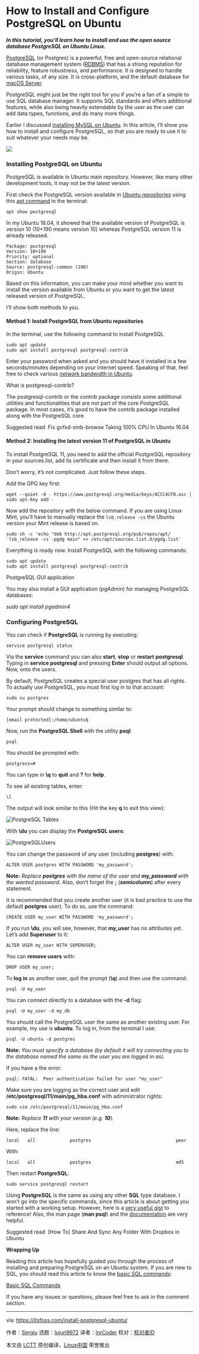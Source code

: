 [#]: collector: (lujun9972)
[#]: translator: (lnrCoder)
[#]: reviewer: ( )
[#]: publisher: ( )
[#]: url: ( )
[#]: subject: (How to Install and Configure PostgreSQL on Ubuntu)
[#]: via: (https://itsfoss.com/install-postgresql-ubuntu/)
[#]: author: (Sergiu https://itsfoss.com/author/sergiu/)

How to Install and Configure PostgreSQL on Ubuntu
======

_**In this tutorial, you’ll learn how to install and use the open source database PostgreSQL on Ubuntu Linux.**_

[PostgreSQL][1] (or Postgres) is a powerful, free and open-source relational database management system ([RDBMS][2]) that has a strong reputation for reliability, feature robustness, and performance. It is designed to handle various tasks, of any size. It is cross-platform, and the default database for [macOS Server][3].

PostgreSQL might just be the right tool for you if you’re a fan of a simple to use SQL database manager. It supports SQL standards and offers additional features, while also being heavily extendable by the user as the user can add data types, functions, and do many more things.

Earlier I discussed [installing MySQL on Ubuntu][4]. In this article, I’ll show you how to install and configure PostgreSQL, so that you are ready to use it to suit whatever your needs may be.

![][5]

### Installing PostgreSQL on Ubuntu

PostgreSQL is available in Ubuntu main repository. However, like many other development tools, it may not be the latest version.

First check the PostgreSQL version available in [Ubuntu repositories][6] using this [apt command][7] in the terminal:

```
apt show postgresql
```

In my Ubuntu 18.04, it showed that the available version of PostgreSQL is version 10 (10+190 means version 10) whereas PostgreSQL version 11 is already released.

```
Package: postgresql
Version: 10+190
Priority: optional
Section: database
Source: postgresql-common (190)
Origin: Ubuntu
```

Based on this information, you can make your mind whether you want to install the version available from Ubuntu or you want to get the latest released version of PostgreSQL.

I’ll show both methods to you.

#### Method 1: Install PostgreSQL from Ubuntu repositories

In the terminal, use the following command to install PostgreSQL

```
sudo apt update
sudo apt install postgresql postgresql-contrib
```

Enter your password when asked and you should have it installed in a few seconds/minutes depending on your internet speed. Speaking of that, feel free to check various [network bandwidth in Ubuntu][8].

What is postgresql-contrib?

The postgresql-contrib or the contrib package consists some additional utilities and functionalities that are not part of the core PostgreSQL package. In most cases, it’s good to have the contrib package installed along with the PostgreSQL core.

[][9]

Suggested read  Fix gvfsd-smb-browse Taking 100% CPU In Ubuntu 16.04

#### Method 2: Installing the latest version 11 of PostgreSQL in Ubuntu

To install PostgreSQL 11, you need to add the official PostgreSQL repository in your sources.list, add its certificate and then install it from there.

Don’t worry, it’s not complicated. Just follow these steps.

Add the GPG key first:

```
wget --quiet -O - https://www.postgresql.org/media/keys/ACCC4CF8.asc | sudo apt-key add -
```

Now add the repository with the below command. If you are using Linux Mint, you’ll have to manually replace the `lsb_release -cs` the Ubuntu version your Mint release is based on.

```
sudo sh -c 'echo "deb http://apt.postgresql.org/pub/repos/apt/ `lsb_release -cs`-pgdg main" >> /etc/apt/sources.list.d/pgdg.list'
```

Everything is ready now. Install PostgreSQL with the following commands:

```
sudo apt update
sudo apt install postgresql postgresql-contrib
```

PostgreSQL GUI application

You may also install a GUI application (pgAdmin) for managing PostgreSQL databases:

_sudo apt install pgadmin4_

### Configuring PostgreSQL

You can check if **PostgreSQL** is running by executing:

```
service postgresql status
```

Via the **service** command you can also **start**, **stop** or **restart** **postgresql**. Typing in **service postgresql** and pressing **Enter** should output all options. Now, onto the users.

By default, PostgreSQL creates a special user postgres that has all rights. To actually use PostgreSQL, you must first log in to that account:

```
sudo su postgres
```

Your prompt should change to something similar to:

```
[email protected]:/home/ubuntu$
```

Now, run the **PostgreSQL Shell** with the utility **psql**:

```
psql
```

You should be prompted with:

```
postgress=#
```

You can type in **\q** to **quit** and **\?** for **help**.

To see all existing tables, enter:

```
\l
```

The output will look similar to this (Hit the key **q** to exit this view):

![PostgreSQL Tables][10]

With **\du** you can display the **PostgreSQL users**:

![PostgreSQLUsers][11]

You can change the password of any user (including **postgres**) with:

```
ALTER USER postgres WITH PASSWORD 'my_password';
```

**Note:** _Replace **postgres** with the name of the user and **my_password** with the wanted password._ Also, don’t forget the **;** (**semicolumn**) after every statement.

It is recommended that you create another user (it is bad practice to use the default **postgres** user). To do so, use the command:

```
CREATE USER my_user WITH PASSWORD 'my_password';
```

If you run **\du**, you will see, however, that **my_user** has no attributes yet. Let’s add **Superuser** to it:

```
ALTER USER my_user WITH SUPERUSER;
```

You can **remove users** with:

```
DROP USER my_user;
```

To **log in** as another user, quit the prompt (**\q**) and then use the command:

```
psql -U my_user
```

You can connect directly to a database with the **-d** flag:

```
psql -U my_user -d my_db
```

You should call the PostgreSQL user the same as another existing user. For example, my use is **ubuntu**. To log in, from the terminal I use:

```
psql -U ubuntu -d postgres
```

**Note:** _You must specify a database (by default it will try connecting you to the database named the same as the user you are logged in as)._

If you have a the error:

```
psql: FATAL:  Peer authentication failed for user "my_user"
```

Make sure you are logging as the correct user and edit **/etc/postgresql/11/main/pg_hba.conf** with administrator rights:

```
sudo vim /etc/postgresql/11/main/pg_hba.conf
```

**Note:** _Replace **11** with your version (e.g. **10**)._

Here, replace the line:

```
local   all             postgres                                peer
```

With:

```
local   all             postgres                                md5
```

Then restart **PostgreSQL**:

```
sudo service postgresql restart
```

Using **PostgreSQL** is the same as using any other **SQL** type database. I won’t go into the specific commands, since this article is about getting you started with a working setup. However, here is a [very useful gist][12] to reference! Also, the man page (**man psql**) and the [documentation][13] are very helpful.

[][14]

Suggested read  [How To] Share And Sync Any Folder With Dropbox in Ubuntu

**Wrapping Up**

Reading this article has hopefully guided you through the process of installing and preparing PostgreSQL on an Ubuntu system. If you are new to SQL, you should read this article to know the [basic SQL commands][15]:

[Basic SQL Commands][15]

If you have any issues or questions, please feel free to ask in the comment section.

--------------------------------------------------------------------------------

via: https://itsfoss.com/install-postgresql-ubuntu/

作者：[Sergiu][a]
选题：[lujun9972][b]
译者：[lnrCoder](https://github.com/lnrCoder)
校对：[校对者ID](https://github.com/校对者ID)

本文由 [LCTT](https://github.com/LCTT/TranslateProject) 原创编译，[Linux中国](https://linux.cn/) 荣誉推出

[a]: https://itsfoss.com/author/sergiu/
[b]: https://github.com/lujun9972
[1]: https://www.postgresql.org/
[2]: https://www.codecademy.com/articles/what-is-rdbms-sql
[3]: https://www.apple.com/in/macos/server/
[4]: https://itsfoss.com/install-mysql-ubuntu/
[5]: https://i1.wp.com/itsfoss.com/wp-content/uploads/2019/08/install-postgresql-ubuntu.png?resize=800%2C450&ssl=1
[6]: https://itsfoss.com/ubuntu-repositories/
[7]: https://itsfoss.com/apt-command-guide/
[8]: https://itsfoss.com/network-speed-monitor-linux/
[9]: https://itsfoss.com/fix-gvfsd-smb-high-cpu-ubuntu/
[10]: https://i2.wp.com/itsfoss.com/wp-content/uploads/2019/07/postgresql_tables.png?fit=800%2C303&ssl=1
[11]: https://i1.wp.com/itsfoss.com/wp-content/uploads/2019/07/postgresql_users.png?fit=800%2C244&ssl=1
[12]: https://gist.github.com/Kartones/dd3ff5ec5ea238d4c546
[13]: https://www.postgresql.org/docs/manuals/
[14]: https://itsfoss.com/sync-any-folder-with-dropbox/
[15]: https://itsfoss.com/basic-sql-commands/
